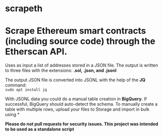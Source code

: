# scrapeth
# Scrape Ethereum smart contracts (including source code) through the Etherscan API.

Uses as input a list of addresses stored in a JSON file. The output is written to three files with the extensions: **.sol, .json, and .jsonl**  

The output JSON file is converted into JSONL with the help of the **JQ** command:  
```sudo apt install jq```  

With JSONL data you could do a manual table creation in **BigQuery**. If successful, BigQuery should auto-detect the schema.
To manually create a table with multiple rows, upload your files to Storage and import in bulk using *

**Please do not pull requests for security issues. This project was intended to be used as a standalone script**
